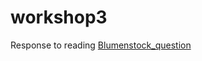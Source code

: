 # workshop3


Response to reading
[Blumenstock_question](https://github.com/fpate/workshop3/blob/master/bluemenstock.md)

